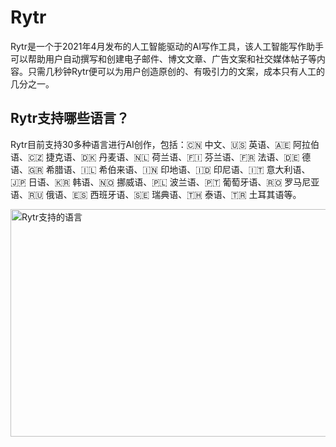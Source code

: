 # Rytr

Rytr是一个于2021年4月发布的人工智能驱动的AI写作工具，该人工智能写作助手可以帮助用户自动撰写和创建电子邮件、博文文章、广告文案和社交媒体帖子等内容。只需几秒钟Rytr便可以为用户创造原创的、有吸引力的文案，成本只有人工的几分之一。
<h2>Rytr支持哪些语言？</h2>
Rytr目前支持30多种语言进行AI创作，包括：🇨🇳 中文、🇺🇸 英语、🇦🇪 阿拉伯语、🇨🇿 捷克语、🇩🇰 丹麦语、🇳🇱 荷兰语、🇫🇮 芬兰语、🇫🇷 法语、🇩🇪 德语、🇬🇷 希腊语、🇮🇱 希伯来语、🇮🇳 印地语、🇮🇩 印尼语、🇮🇹 意大利语、🇯🇵 日语、🇰🇷 韩语、🇳🇴 挪威语、🇵🇱 波兰语、🇵🇹 葡萄牙语、🇷🇴 罗马尼亚语、🇷🇺 俄语、🇪🇸 西班牙语、🇸🇪 瑞典语、🇹🇭 泰语、🇹🇷 土耳其语等。

<a class="js" href="https://ai-bot.cn/wp-content/uploads/2023/05/rytr-support-language.jpeg" data-fancybox="fancybox" data-caption="Rytr支持的语言"><img class="alignnone size-full wp-image-2254 loaded" src="https://ai-bot.cn/wp-content/uploads/2023/05/rytr-support-language.jpeg" alt="Rytr支持的语言" width="640" height="364" data-src="https://ai-bot.cn/wp-content/uploads/2023/05/rytr-support-language.jpeg" data-was-processed="true" /></a>